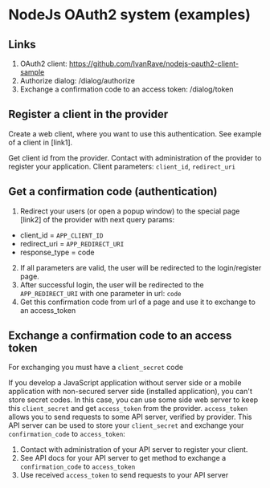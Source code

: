# NodeJs OAuth2 system (examples)

## Links

1. OAuth2 client: https://github.com/IvanRave/nodejs-oauth2-client-sample
2. Authorize dialog: /dialog/authorize
3. Exchange a confirmation code to an access token: /dialog/token

## Register a client in the provider

Create a web client, where you want to use this authentication. See example of a client in [link1].

Get client id from the provider. Contact with administration of the provider to register your application. Client parameters: ```client_id```, ```redirect_uri```

## Get a confirmation code (authentication)

1. Redirect your users (or open a popup window) to the special page [link2] of the provider with next query params:
  - client\_id = ```APP_CLIENT_ID```
  - redirect\_uri = ```APP_REDIRECT_URI```
  - response_type = code
2. If all parameters are valid, the user will be redirected to the login/register page.
3. After successful login, the user will be redirected to the ```APP_REDIRECT_URI``` with one parameter in url: ```code```
4. Get this confirmation code from url of a page and use it to exchange to an access\_token

## Exchange a confirmation code to an access token

For exchanging you must have a ```client_secret``` code

If you develop a JavaScript application without server side or a mobile application with non-secured server side (installed application), you can't store secret codes.
In this case, you can use some side web server to keep this ```client_secret``` and get ```access_token``` from the provider.
```access_token``` allows you to send requests to some API server, verified by provider. This API server can be used to store your ```client_secret``` and exchange your ```confirmation_code``` to ```access_token```:

1. Contact with administration of your API server to register your client.
2. See API docs for your API server to get method to exchange a ```confirmation_code``` to ```access_token```
3. Use received ```access_token``` to send requests to your API server
